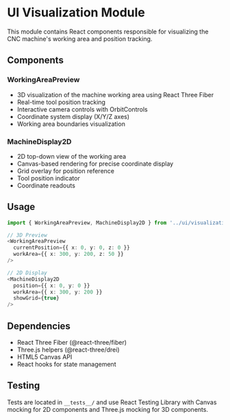 # UI Visualization Module

This module contains React components responsible for visualizing the CNC machine's working area and position tracking.

## Components

### WorkingAreaPreview
- 3D visualization of the machine working area using React Three Fiber
- Real-time tool position tracking
- Interactive camera controls with OrbitControls
- Coordinate system display (X/Y/Z axes)
- Working area boundaries visualization

### MachineDisplay2D  
- 2D top-down view of the working area
- Canvas-based rendering for precise coordinate display
- Grid overlay for position reference
- Tool position indicator
- Coordinate readouts

## Usage

```typescript
import { WorkingAreaPreview, MachineDisplay2D } from '../ui/visualization';

// 3D Preview
<WorkingAreaPreview 
  currentPosition={{ x: 0, y: 0, z: 0 }}
  workArea={{ x: 300, y: 200, z: 50 }}
/>

// 2D Display
<MachineDisplay2D
  position={{ x: 0, y: 0 }}
  workArea={{ x: 300, y: 200 }}
  showGrid={true}
/>
```

## Dependencies
- React Three Fiber (@react-three/fiber)
- Three.js helpers (@react-three/drei)
- HTML5 Canvas API
- React hooks for state management

## Testing
Tests are located in `__tests__/` and use React Testing Library with Canvas mocking for 2D components and Three.js mocking for 3D components.